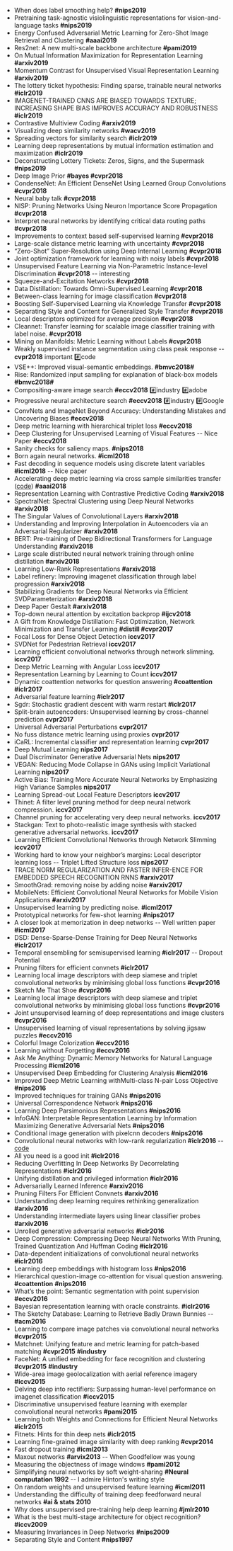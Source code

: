 * When does label smoothing help? **#nips2019**
* Pretraining task-agnostic visiolinguistic representations for vision-and-language tasks **#nips2019**
* Energy Confused Adversarial Metric Learning for Zero-Shot Image Retrieval and Clustering **#aaai2019**
* Res2net: A new multi-scale backbone architecture **#pami2019**
* On Mutual Information Maximization for Representation Learning **#arxiv2019**
* Momentum Contrast for Unsupervised Visual Representation Learning **#arxiv2019**
* The lottery ticket hypothesis: Finding sparse, trainable neural networks **#iclr2019**
* IMAGENET-TRAINED CNNS ARE BIASED TOWARDS TEXTURE; INCREASING SHAPE BIAS IMPROVES ACCURACY AND ROBUSTNESS **#iclr2019**
* Contrastive Multiview Coding **#arxiv2019**
* Visualizing deep similarity networks **#wacv2019**
* Spreading vectors for similarity search **#iclr2019**
* Learning deep representations by mutual information estimation and maximization **#iclr2019**
* Deconstructing Lottery Tickets: Zeros, Signs, and the Supermask **#nips2019**
* Deep Image Prior **#bayes #cvpr2018**
* CondenseNet: An Efficient DenseNet Using Learned Group Convolutions **#cvpr2018**
* Neural baby talk **#cvpr2018**
* NISP: Pruning Networks Using Neuron Importance Score Propagation **#cvpr2018**
* Interpret neural networks by identifying critical data routing paths **#cvpr2018**
* Improvements to context based self-supervised learning **#cvpr2018**
* Large-scale distance metric learning with uncertainty **#cvpr2018**
* “Zero-Shot” Super-Resolution using Deep Internal Learning **#cvpr2018**
* Joint optimization framework for learning with noisy labels **#cvpr2018**
* Unsupervised Feature Learning via Non-Parametric Instance-level Discrimination **#cvpr2018** -- interesting 
* Squeeze-and-Excitation Networks **#cvpr2018**
* Data Distillation: Towards Omni-Supervised Learning **#cvpr2018**
* Between-class learning for image classification **#cvpr2018**
* Boosting Self-Supervised Learning via Knowledge Transfer **#cvpr2018**
* Separating Style and Content for Generalized Style Transfer **#cvpr2018**
* Local descriptors optimized for average precision **#cvpr2018**
* Cleannet: Transfer learning for scalable image classifier training with label noise. **#cvpr2018**
* Mining on Manifolds: Metric Learning without Labels **#cvpr2018**
* Weakly supervised instance segmentation using class peak response -- **cvpr2018** important :hash:code
* VSE++: Improved visual-semantic embeddings. **#bmvc2018#**
* Rise: Randomized input sampling for explanation of black-box models  **#bmvc2018#**
* Compositing-aware image search **#eccv2018** :hash:industry :hash:adobe 
* Progressive neural architecture search **#eccv2018** :hash:industry :hash:Google 
* ConvNets and ImageNet Beyond Accuracy: Understanding Mistakes and Uncovering Biases **#eccv2018**
* Deep metric learning with hierarchical triplet loss **#eccv2018**
* Deep Clustering for Unsupervised Learning of Visual Features -- Nice Paper **#eccv2018**
* Sanity checks for saliency maps. **#nips2018**
* Born again neural networks. **#icml2018**
* Fast decoding in sequence models using discrete latent variables **#icml2018** -- Nice paper
* Accelerating deep metric learning via cross sample similarities transfer ([code](https://github.com/TuSimple/DarkRank/blob/master/PYOP/listmle_loss.py)) **#aaai2018**
* Representation Learning with Contrastive Predictive Coding **#arxiv2018**
* SpectralNet: Spectral Clustering using Deep Neural Networks **#arxiv2018**
* The Singular Values of Convolutional Layers **#arxiv2018**
* Understanding and Improving Interpolation in Autoencoders via an Adversarial Regularizer **#arxiv2018**
* BERT: Pre-training of Deep Bidirectional Transformers for Language Understanding **#arxiv2018**
* Large scale distributed neural network training through online distillation **#arxiv2018**
* Learning Low-Rank Representations **#arxiv2018**
* Label refinery: Improving imagenet classification through label progression **#arxiv2018**
* Stabilizing Gradients for Deep Neural Networks via Efficient SVDParameterization **#arxiv2018**
* Deep Paper Gestalt **#arxiv2018**
* Top-down neural attention by excitation backprop **#ijcv2018**
* A Gift from Knowledge Distillation: Fast Optimization, Network Minimization and Transfer Learning **#distill #cvpr2017**
* Focal Loss for Dense Object Detection **iccv2017**
* SVDNet for Pedestrian Retrieval **iccv2017**
* Learning efficient convolutional networks through network slimming. **iccv2017**
* Deep Metric Learning with Angular Loss **iccv2017**
* Representation Learning by Learning to Count **iccv2017**
* Dynamic coattention networks for question answering **#coattention** **#iclr2017**
* Adversarial feature learning **#iclr2017**
* Sgdr: Stochastic gradient descent with warm restart **#iclr2017**
* Split-brain autoencoders: Unsupervised learning by cross-channel prediction **cvpr2017**
* Universal Adversarial Perturbations **cvpr2017**
* No fuss distance metric learning using proxies **cvpr2017**
* iCaRL: Incremental classifier and representation learning **cvpr2017**
* Deep Mutual Learning **nips2017**
* Dual Discriminator Generative Adversarial Nets **nips2017**
* VEGAN: Reducing Mode Collapse in GANs using Implicit Variational Learning **nips2017**
* Active Bias: Training More Accurate Neural Networks by Emphasizing High Variance Samples **nips2017**
* Learning Spread-out Local Feature Descriptors **iccv2017**
* Thinet: A filter level pruning method for deep neural network compression. **iccv2017**
* Channel pruning for accelerating very deep neural networks. **iccv2017**
* Stackgan: Text to photo-realistic image synthesis with stacked generative adversarial networks. **iccv2017**
* Learning Efficient Convolutional Networks through Network Slimming **iccv2017**
* Working hard to know your neighbor’s margins: Local descriptor learning loss  -- Triplet Lifted Structure loss **nips2017**
* TRACE NORM REGULARIZATION AND FASTER INFER-ENCE FOR EMBEDDED SPEECH RECOGNITION RNNS **#arxiv2017**
* SmoothGrad: removing noise by adding noise **#arxiv2017**
* MobileNets: Efficient Convolutional Neural Networks for Mobile Vision Applications **#arxiv2017**
* Unsupervised learning by predicting noise. **#icml2017**
* Prototypical networks for few-shot learning **#nips2017**
* A closer look at memorization in deep networks -- Well written paper **#icml2017**
* DSD: Dense-Sparse-Dense Training for Deep Neural Networks **#iclr2017**
* Temporal ensembling for semisupervised learning **#iclr2017** -- Dropout Potential
* Pruning filters for efficient convnets **#iclr2017**
* Learning local image descriptors with deep siamese and triplet convolutional networks by minimising global loss functions **#cvpr2016**
* Sketch Me That Shoe **#cvpr2016**
* Learning local image descriptors with deep siamese and triplet convolutional networks by minimising global loss functions **#cvpr2016**
* Joint unsupervised learning of deep representations and image clusters **#cvpr2016**
* Unsupervised learning of visual representations by solving jigsaw puzzles **#eccv2016**
* Colorful Image Colorization **#eccv2016**
* Learning without Forgetting **#eccv2016**
* Ask Me Anything:
Dynamic Memory Networks for Natural Language Processing **#icml2016**
* Unsupervised Deep Embedding for Clustering Analysis **#icml2016**
* Improved Deep Metric Learning withMulti-class N-pair Loss Objective **#nips2016** 
* Improved techniques for training GANs **#nips2016** 
* Universal Correspondence Network **#nips2016** 
* Learning Deep Parsimonious Representations **#nips2016** 
* InfoGAN: Interpretable Representation Learning by Information Maximizing Generative Adversarial Nets **#nips2016** 
* Conditional image generation with pixelcnn decoders **#nips2016** 
* Convolutional neural networks with low-rank regularization **#iclr2016** -- [code](https://github.com/chengtaipu/lowrankcnn)
* All you need is a good init **#iclr2016**
* Reducing Overfitting In Deep Networks By Decorrelating Representations **#iclr2016**
* Unifying distillation and privileged information **#iclr2016**
* Adversarially Learned Inference **#arxiv2016** 
* Pruning Filters For Efficient Convnets **#arxiv2016** 
* Understanding deep learning requires rethinking generalization **#arxiv2016**
* Understanding intermediate layers using linear classifier probes **#arxiv2016** 
* Unrolled generative adversarial networks **#iclr2016** 
* Deep Compression: Compressing Deep Neural Networks With Pruning, Trained Quantization And Huffman Coding **#iclr2016** 
* Data-dependent initializations of convolutional neural networks **#iclr2016** 
* Learning deep embeddings with histogram loss **#nips2016**
* Hierarchical question-image co-attention for visual question answering. **#coattention** **#nips2016**
* What’s the point: Semantic segmentation with point supervision **#eccv2016**
* Bayesian representation learning with oracle constraints. **#iclr2016**
* The Sketchy Database: Learning to Retrieve Badly Drawn Bunnies -- **#acm2016**
* Learning to compare image patches via convolutional neural networks **#cvpr2015**
* Matchnet: Unifying feature and metric learning for patch-based matching **#cvpr2015** **#industry** 
* FaceNet: A unified embedding for face recognition and clustering **#cvpr2015** **#industry** 
* Wide-area image geolocalization with aerial reference imagery **#iccv2015**
* Delving deep into rectifiers: Surpassing human-level performance on imagenet classification **#iccv2015**
* Discriminative unsupervised feature learning with exemplar convolutional neural networks **#pami2015**
* Learning both Weights and Connections for Efficient Neural Networks **#iclr2015**
* Fitnets: Hints for thin deep nets **#iclr2015**
* Learning fine-grained image similarity with deep ranking **#cvpr2014**
* Fast dropout training **#icml2013**
* Maxout networks **#arvix2013** -- When Goodfellow was young
* Measuring the objectness of image windows **#pami2012**
* Simplifying neural networks by soft weight-sharing **#Neural computation 1992** -- I admire Hinton's writing style
* On random weights and unsupervised feature learning **#icml2011**
* Understanding the difficulty of training deep feedforward neural networks **#ai & stats 2010**
* Why does unsupervised pre-training help deep learning **#jmlr2010**
* What is the best multi-stage architecture for object recognition? **#iccv2009**
* Measuring Invariances in Deep Networks **#nips2009**
* Separating Style and Content **#nips1997**


